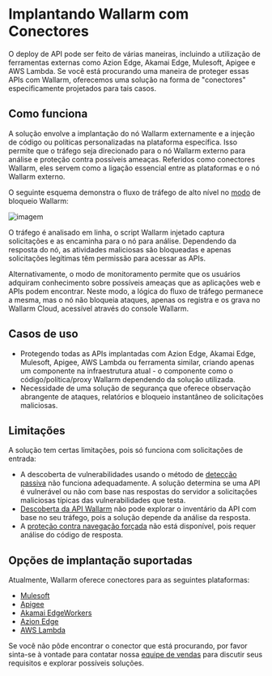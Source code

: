 # Implantando Wallarm com Conectores

O deploy de API pode ser feito de várias maneiras, incluindo a utilização de ferramentas externas como Azion Edge, Akamai Edge, Mulesoft, Apigee e AWS Lambda. Se você está procurando uma maneira de proteger essas APIs com Wallarm, oferecemos uma solução na forma de "conectores" especificamente projetados para tais casos.

## Como funciona

A solução envolve a implantação do nó Wallarm externamente e a injeção de código ou políticas personalizadas na plataforma específica. Isso permite que o tráfego seja direcionado para o nó Wallarm externo para análise e proteção contra possíveis ameaças. Referidos como conectores Wallarm, eles servem como a ligação essencial entre as plataformas e o nó Wallarm externo.

O seguinte esquema demonstra o fluxo de tráfego de alto nível no [modo](../../admin-en/configure-wallarm-mode.md) de bloqueio Wallarm:

![imagem](../../images/waf-installation/general-traffic-flow-for-connectors.png)

O tráfego é analisado em linha, o script Wallarm injetado captura solicitações e as encaminha para o nó para análise. Dependendo da resposta do nó, as atividades maliciosas são bloqueadas e apenas solicitações legítimas têm permissão para acessar as APIs.

Alternativamente, o modo de monitoramento permite que os usuários adquiram conhecimento sobre possíveis ameaças que as aplicações web e APIs podem encontrar. Neste modo, a lógica do fluxo de tráfego permanece a mesma, mas o nó não bloqueia ataques, apenas os registra e os grava no Wallarm Cloud, acessível através do console Wallarm.

## Casos de uso

* Protegendo todas as APIs implantadas com Azion Edge, Akamai Edge, Mulesoft, Apigee, AWS Lambda ou ferramenta similar, criando apenas um componente na infraestrutura atual - o componente como o código/política/proxy Wallarm dependendo da solução utilizada.
* Necessidade de uma solução de segurança que oferece observação abrangente de ataques, relatórios e bloqueio instantâneo de solicitações maliciosas.

## Limitações

A solução tem certas limitações, pois só funciona com solicitações de entrada:

* A descoberta de vulnerabilidades usando o método de [detecção passiva](../../about-wallarm/detecting-vulnerabilities.md#passive-detection) não funciona adequadamente. A solução determina se uma API é vulnerável ou não com base nas respostas do servidor a solicitações maliciosas típicas das vulnerabilidades que testa.
* [Descoberta da API Wallarm](../../api-discovery/overview.md) não pode explorar o inventário da API com base no seu tráfego, pois a solução depende da análise da resposta.
* A [proteção contra navegação forçada](../../admin-en/configuration-guides/protecting-against-bruteforce.md) não está disponível, pois requer análise do código de resposta.

## Opções de implantação suportadas

Atualmente, Wallarm oferece conectores para as seguintes plataformas:

* [Mulesoft](mulesoft.md)
* [Apigee](apigee.md)
* [Akamai EdgeWorkers](akamai-edgeworkers.md)
* [Azion Edge](azion-edge.md)
* [AWS Lambda](aws-lambda.md)

Se você não pôde encontrar o conector que está procurando, por favor sinta-se à vontade para contatar nossa [equipe de vendas](mailto:sales@wallarm.com) para discutir seus requisitos e explorar possíveis soluções.